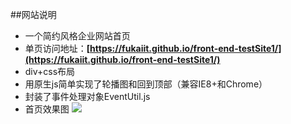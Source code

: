 ##网站说明
* 一个简约风格企业网站首页
* 单页访问地址：**[https://fukaiit.github.io/front-end-testSite1/](https://fukaiit.github.io/front-end-testSite1/)**
* div+css布局
* 用原生js简单实现了轮播图和回到顶部（兼容IE8+和Chrome）
* 封装了事件处理对象EventUtil.js
* 首页效果图
![](http://i1.piimg.com/567571/8de667186d4fa527.png)
